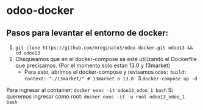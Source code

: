 # odoo-docker

## Pasos para levantar el entorno de docker:

1. `git clone https://github.com/mreginato3/odoo-docker.git odoo13 && cd odoo13`
2. Chequeamos que en el docker-compose se esté utilizando el Dockerfile que precisamos. (Por el momento solo estan 13.0 y 13market)
    - Para esto, abrimos el docker-compose y revisamos 
         `odoo:`
            `build:`
                `context: "./13market/" # 13market o 13.0 `
3.`docker-compose up -d`

Para ingresar al container:
    `docker exec -it odoo13_odoo_1 bash`
Si queremos ingresar como root:
    `docker exec -it -u root odoo13_odoo_1 bash`
